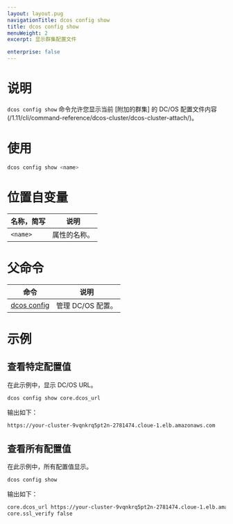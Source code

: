 ```yaml
---
layout: layout.pug
navigationTitle: dcos config show
title: dcos config show
menuWeight: 2
excerpt: 显示群集配置文件

enterprise: false
---
```



# 说明
`dcos config show` 命令允许您显示当前 [附加的群集] 的 DC/OS 配置文件内容(/1.11/cli/command-reference/dcos-cluster/dcos-cluster-attach/)。

# 使用

```bash
dcos config show <name>
```


# 位置自变量

| 名称，简写 | 说明 |
|---------|-------------|
| `<name>` | 属性的名称。 |

# 父命令

| 命令 | 说明 |
|---------|-------------|
|[dcos config](/zh/1.11/cli/command-reference/dcos-config/) | 管理 DC/OS 配置。 |

# 示例

## 查看特定配置值

在此示例中，显示 DC/OS URL。

```bash
dcos config show core.dcos_url
```

输出如下：

```bash
https://your-cluster-9vqnkrq5pt2n-2781474.cloue-1.elb.amazonaws.com
```

## 查看所有配置值

在此示例中，所有配置值显示。

```bash
dcos config show
```

输出如下：

```bash
core.dcos_url https://your-cluster-9vqnkrq5pt2n-2781474.cloue-1.elb.amazonaws.com
core.ssl_verify false
```
